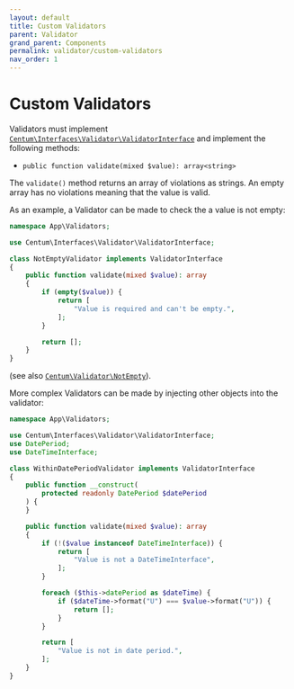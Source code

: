 ```yaml
---
layout: default
title: Custom Validators
parent: Validator
grand_parent: Components
permalink: validator/custom-validators
nav_order: 1
---
```




# Custom Validators

Validators must implement [`Centum\Interfaces\Validator\ValidatorInterface`](https://github.com/SidRoberts/centum/tree/development/src/Interfaces/Validator/ValidatorInterface.php) and implement the following methods:

- `public function validate(mixed $value): array<string>`

The `validate()` method returns an array of violations as strings.
An empty array has no violations meaning that the value is valid.

As an example, a Validator can be made to check the a value is not empty:

```php
namespace App\Validators;

use Centum\Interfaces\Validator\ValidatorInterface;

class NotEmptyValidator implements ValidatorInterface
{
    public function validate(mixed $value): array
    {
        if (empty($value)) {
            return [
                "Value is required and can't be empty.",
            ];
        }

        return [];
    }
}
```

(see also [`Centum\Validator\NotEmpty`](https://github.com/SidRoberts/centum/tree/development/src/Validator/NotEmpty.php)).

More complex Validators can be made by injecting other objects into the validator:

```php
namespace App\Validators;

use Centum\Interfaces\Validator\ValidatorInterface;
use DatePeriod;
use DateTimeInterface;

class WithinDatePeriodValidator implements ValidatorInterface
{
    public function __construct(
        protected readonly DatePeriod $datePeriod
    ) {
    }

    public function validate(mixed $value): array
    {
        if (!($value instanceof DateTimeInterface)) {
            return [
                "Value is not a DateTimeInterface",
            ];
        }

        foreach ($this->datePeriod as $dateTime) {
            if ($dateTime->format("U") === $value->format("U")) {
                return [];
            }
        }

        return [
            "Value is not in date period.",
        ];
    }
}
```
